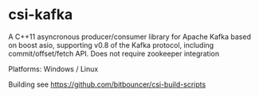 csi-kafka
=========

A C++11 asyncronous producer/consumer library for Apache Kafka based on boost asio, supporting v0.8 of the Kafka protocol, including commit/offset/fetch API. Does not require zookeeper integration

Platforms: Windows / Linux

Building
see
https://github.com/bitbouncer/csi-build-scripts



 
